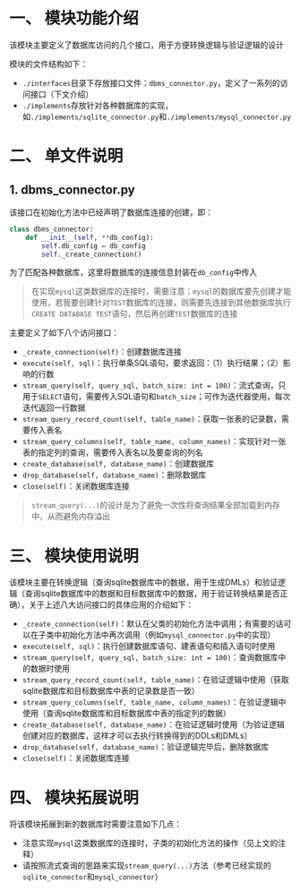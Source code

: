 # 一、 模块功能介绍
该模块主要定义了数据库访问的几个接口，用于方便转换逻辑与验证逻辑的设计

模块的文件结构如下：
- `./interfaces`目录下存放接口文件：`dbms_connector.py`，定义了一系列的访问接口（下文介绍）
- `./implements`存放针对各种数据库的实现，如`./implements/sqlite_connector.py`和`./implements/mysql_connector.py`

# 二、 单文件说明
## 1. dbms_connector.py
该接口在初始化方法中已经声明了数据库连接的创建，即：
```python
class dbms_connector:
    def __init__(self, **db_config):
        self.db_config = db_config
        self._create_connection()
```
为了匹配各种数据库，这里将数据库的连接信息封装在`db_config`中传入
> 在实现`mysql`这类数据库的连接时，需要注意：`mysql`的数据库要先创建才能使用，若我要创建针对`TEST`数据库的连接，则需要先连接到其他数据库执行`CREATE DATABASE TEST`语句，然后再创建`TEST`数据库的连接

主要定义了如下八个访问接口：
- `_create_connection(self)`：创建数据库连接
- `execute(self, sql)`：执行单条SQL语句，要求返回：（1）执行结果；（2）影响的行数
- `stream_query(self, query_sql, batch_size: int = 100)`：流式查询，只用于`SELECT`语句，需要传入SQL语句和`batch_size`；可作为迭代器使用，每次迭代返回一行数据
- `stream_query_record_count(self, table_name)`：获取一张表的记录数，需要传入表名
- `stream_query_columns(self, table_name, column_names)`：实现针对一张表的指定列的查询，需要传入表名以及要查询的列名
- `create_database(self, database_name)`：创建数据库
- `drop_database(self, database_name)`：删除数据库
- `close(self)`：关闭数据库连接

> `stream_query(...)`的设计是为了避免一次性将查询结果全部加载到内存中，从而避免内存溢出

# 三、 模块使用说明
该模块主要在转换逻辑（查询sqlite数据库中的数据，用于生成DMLs）和验证逻辑（查询sqlite数据库中的数据和目标数据库中的数据，用于验证转换结果是否正确），关于上述八大访问接口的具体应用的介绍如下：
- `_create_connection(self)`：默认在父类的初始化方法中调用；有需要的话可以在子类中初始化方法中再次调用（例如`mysql_connector.py`中的实现）
- `execute(self, sql)`：执行创建数据库语句、建表语句和插入语句时使用
- `stream_query(self, query_sql, batch_size: int = 100)`：查询数据库中的数据时使用
- `stream_query_record_count(self, table_name)`：在验证逻辑中使用（获取sqlite数据库和目标数据库中表的记录数是否一致）
- `stream_query_columns(self, table_name, column_names)`：在验证逻辑中使用（查询sqlite数据库和目标数据库中表的指定列的数据）
- `create_database(self, database_name)`：在验证逻辑时使用（为验证逻辑创建对应的数据库，这样才可以去执行转换得到的DDLs和DMLs）
- `drop_database(self, database_name)`：验证逻辑完毕后，删除数据库
- `close(self)`：关闭数据库连接

# 四、 模块拓展说明
将该模块拓展到新的数据库时需要注意如下几点：
- 注意实现`mysql`这类数据库的连接时，子类的初始化方法的操作（见上文的注释）
- 请按照流式查询的思路来实现`stream_query(...)`方法（参考已经实现的`sqlite_connector`和`mysql_connector`）